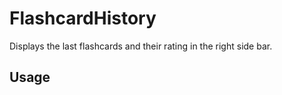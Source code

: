 # FlashcardHistory

Displays the last flashcards and their rating in the right side bar.

## Usage

<!-- TODO: Describe usage -->

<!-- ignore-after -->
